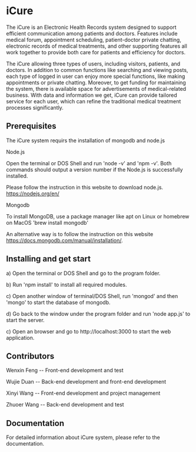 # iCure

The iCure is an Electronic Health Records system designed to support efficient communication among patients and doctors. Features include medical forum, appointment scheduling, patient-doctor private chatting, electronic records of medical treatments, and other supporting features all work together to provide both care for patients and efficiency for doctors.

The iCure allowing three types of users, including visitors, patients, and doctors. In addition to common functions like searching and viewing posts, each type of logged in user can enjoy more special functions, like making appointments or private chatting. Moreover, to get funding for maintaining the system, there is available space for advertisements of medical-related business. With data and information we get, iCure can provide tailored service for each user, which can refine the traditional medical treatment processes significantly.

## Prerequisites
The iCure system requirs the installation of mongodb and node.js 

Node.js

Open the terminal or DOS Shell and run 'node -v' and 'npm -v'. Both commands should output a version number if the Node.js is successfully installed.

Please follow the instruction in this website to download node.js. 
https://nodejs.org/en/

Mongodb

To install MongoDB, use a package manager like apt on Linux or homebrew on MacOS 'brew install mongodb'

An alternative way is to follow the instruction on this website https://docs.mongodb.com/manual/installation/.

## Installing and get start
a) Open the terminal or DOS Shell and go to the program folder. 

b) Run 'npm install' to install all required modules. 

c) Open another window of terminal/DOS Shell, run 'mongod' and then 'mongo' to start the database of mongodb.

d) Go back to the window under the program folder and run 'node app.js' to start the server. 

c) Open an browser and go to http://localhost:3000 to start the web application.

## Contributors

Wenxin Feng -- Front-end development and test

Wujie Duan -- Back-end development and front-end development

Xinyi Wang -- Front-end development and project management

Zhuoer Wang -- Back-end development and test

## Documentation 
For detailed information about iCure system, please refer to the documentation.
